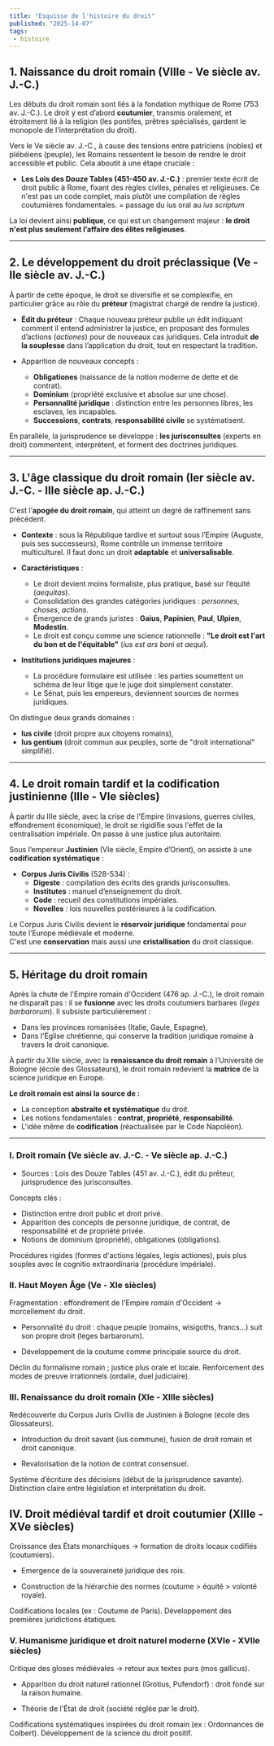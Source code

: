 ```yaml
---
title: "Esquisse de l'histoire du droit"
published: "2025-14-07"
tags:
 - histoire
---
```

## 1. Naissance du droit romain (VIIIe - Ve siècle av. J.-C.)

Les débuts du droit romain sont liés à la fondation mythique de Rome (753 av. J.-C.). Le droit y est d’abord **coutumier**, transmis oralement, et étroitement lié à la religion (les pontifes, prêtres spécialisés, gardent le monopole de l'interprétation du droit).

Vers le Ve siècle av. J.-C., à cause des tensions entre patriciens (nobles) et plébéiens (peuple), les Romains ressentent le besoin de rendre le droit accessible et public. Cela aboutit à une étape cruciale :

- **Les Lois des Douze Tables (451-450 av. J.-C.)** : premier texte écrit de droit public à Rome, fixant des règles civiles, pénales et religieuses. Ce n'est pas un code complet, mais plutôt une compilation de règles coutumières fondamentales.
= passage du ius oral au *ius scriptum*

La loi devient ainsi **publique**, ce qui est un changement majeur : **le droit n'est plus seulement l’affaire des élites religieuses**.

---

## 2. Le développement du droit préclassique (Ve - IIe siècle av. J.-C.)

À partir de cette époque, le droit se diversifie et se complexifie, en particulier grâce au rôle du **préteur** (magistrat chargé de rendre la justice).

- **Édit du préteur** : Chaque nouveau préteur publie un édit indiquant comment il entend administrer la justice, en proposant des formules d’actions (*actiones*) pour de nouveaux cas juridiques. Cela introduit **de la souplesse** dans l’application du droit, tout en respectant la tradition.
  
- Apparition de nouveaux concepts :
  - **Obligationes** (naissance de la notion moderne de dette et de contrat).
  - **Dominium** (propriété exclusive et absolue sur une chose).
  - **Personnalité juridique** : distinction entre les personnes libres, les esclaves, les incapables.
  - **Successions**, **contrats**, **responsabilité civile** se systématisent.

En parallèle, la jurisprudence se développe : **les jurisconsultes** (experts en droit) commentent, interprètent, et forment des doctrines juridiques.

---

## 3. L'âge classique du droit romain (Ier siècle av. J.-C. - IIIe siècle ap. J.-C.)

C'est l’**apogée du droit romain**, qui atteint un degré de raffinement sans précédent.

- **Contexte** : sous la République tardive et surtout sous l’Empire (Auguste, puis ses successeurs), Rome contrôle un immense territoire multiculturel. Il faut donc un droit **adaptable** et **universalisable**.

- **Caractéristiques** :
  - Le droit devient moins formaliste, plus pratique, basé sur l’équité (*aequitas*).
  - Consolidation des grandes catégories juridiques : *personnes*, *choses*, *actions*.
  - Émergence de grands juristes : **Gaius**, **Papinien**, **Paul**, **Ulpien**, **Modestin**.
  - Le droit est conçu comme une science rationnelle : **"Le droit est l'art du bon et de l'équitable"** (*ius est ars boni et aequi*).

- **Institutions juridiques majeures** :
  - La procédure formulaire est utilisée : les parties soumettent un schéma de leur litige que le juge doit simplement constater.
  - Le Sénat, puis les empereurs, deviennent sources de normes juridiques.

On distingue deux grands domaines :
- **Ius civile** (droit propre aux citoyens romains),
- **Ius gentium** (droit commun aux peuples, sorte de "droit international" simplifié).

---

## 4. Le droit romain tardif et la codification justinienne (IIIe - VIe siècles)

À partir du IIIe siècle, avec la crise de l'Empire (invasions, guerres civiles, effondrement économique), le droit se rigidifie sous l'effet de la centralisation impériale. On passe à une justice plus autoritaire.

Sous l’empereur **Justinien** (VIe siècle, Empire d’Orient), on assiste à une **codification systématique** :

- **Corpus Juris Civilis** (528-534) :
  - **Digeste** : compilation des écrits des grands jurisconsultes.
  - **Institutes** : manuel d’enseignement du droit.
  - **Code** : recueil des constitutions impériales.
  - **Novelles** : lois nouvelles postérieures à la codification.

Le Corpus Juris Civilis devient le **réservoir juridique** fondamental pour toute l’Europe médiévale et moderne.  
C'est une **conservation** mais aussi une **cristallisation** du droit classique.

---

## 5. Héritage du droit romain

Après la chute de l'Empire romain d'Occident (476 ap. J.-C.), le droit romain ne disparaît pas : il se **fusionne** avec les droits coutumiers barbares (*leges barbarorum*). Il subsiste particulièrement :

- Dans les provinces romanisées (Italie, Gaule, Espagne),
- Dans l'Église chrétienne, qui conserve la tradition juridique romaine à travers le droit canonique.

À partir du XIIe siècle, avec la **renaissance du droit romain** à l’Université de Bologne (école des Glossateurs), le droit romain redevient la **matrice** de la science juridique en Europe.

**Le droit romain est ainsi la source de :**
- La conception **abstraite et systématique** du droit.
- Les notions fondamentales : **contrat**, **propriété**, **responsabilité**.
- L'idée même de **codification** (réactualisée par le Code Napoléon).

---

### I. Droit romain (Ve siècle av. J.-C. - Ve siècle ap. J.-C.)
- Sources : Lois des Douze Tables (451 av. J.-C.), édit du prêteur, jurisprudence des jurisconsultes.

Concepts clés :
 - Distinction entre droit public et droit privé.
 - Apparition des concepts de personne juridique, de contrat, de responsabilité et de propriété privée.
 - Notions de dominium (propriété), obligationes (obligations).

Procédures rigides (formes d'actions légales, legis actiones), puis plus souples avec le cognitio extraordinaria (procédure impériale).

### II. Haut Moyen Âge (Ve - XIe siècles)
Fragmentation : effondrement de l'Empire romain d'Occident -> morcellement du droit.

- Personnalité du droit : chaque peuple (romains, wisigoths, francs...) suit son propre droit (leges barbarorum).

- Développement de la coutume comme principale source du droit.

Déclin du formalisme romain ; justice plus orale et locale. Renforcement des modes de preuve irrationnels (ordalie, duel judiciaire).

### III. Renaissance du droit romain (XIe - XIIIe siècles)
Redécouverte du Corpus Juris Civilis de Justinien à Bologne (école des Glossateurs).

- Introduction du droit savant (ius commune), fusion de droit romain et droit canonique.

- Revalorisation de la notion de contrat consensuel.

Système d’écriture des décisions (début de la jurisprudence savante). Distinction claire entre législation et interprétation du droit.

## IV. Droit médiéval tardif et droit coutumier (XIIIe - XVe siècles)
Croissance des États monarchiques → formation de droits locaux codifiés (coutumiers).

- Emergence de la souveraineté juridique des rois.

- Construction de la hiérarchie des normes (coutume > équité > volonté royale).

Codifications locales (ex : Coutume de Paris). Développement des premières juridictions étatiques.

### V. Humanisme juridique et droit naturel moderne (XVIe - XVIIe siècles)
Critique des gloses médiévales → retour aux textes purs (mos gallicus).

- Apparition du droit naturel rationnel (Grotius, Pufendorf) : droit fondé sur la raison humaine.

- Théorie de l'État de droit (société réglée par le droit).

Codifications systématiques inspirées du droit romain (ex : Ordonnances de Colbert). Développement de la science du droit positif.